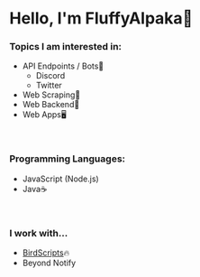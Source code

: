 # Hello, I'm FluffyAlpaka🦙
<h3>Topics I am interested in:</h3>
<ul>
	<li>
		API Endpoints / Bots🤖
		<ul>
			<li>Discord</li>
			<li>Twitter</li>
		</ul>
	</li>
	<li>Web Scraping🐞</li>
	<li>Web Backend🧩</li>
	<li>Web Apps🖥</li>
</ul>
<br />
<h3>Programming Languages:</h3>
<ul>
	<li>JavaScript (Node.js)</li>
	<li>Java☕</li>
</ul>
<br />
<h3>I work with...</h3>
<ul>
	<li><a href="https://www.birdscripts.io/" target="_blank">BirdScripts</a>🔥</li>
	<li>Beyond Notify</li>
</ul>
